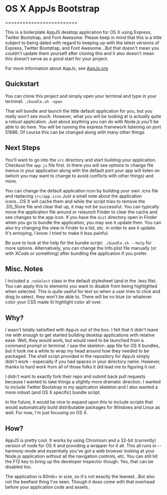 # OS X AppJs Bootstrap
=========================

This is a boilerplate AppJS desktop application for OS X using Express, Twitter Bootstrap, and Font Awesome.
Please keep in mind that this is a little subject to being dated with regard to keeping up with the latest
versions of Express, Twitter Bootstrap, and Font Awesome...But that doesn't mean you couldn't update them
yourself after cloning this and it also doesn't mean this doesn't serve as a good start for your project.

For more information about AppJs, see [AppJs.org](http://www.appjs.org)

## Quickstart

You can clone this project and simply open your terminal and type in your terminal:
```./bundle.sh -open```

That will bundle and launch the little default application for you, but you really won't see much.
However, what you will be looking at is actually quite a robust application.
Just about anything you can do with Node.js you'll be able to do here. You will be running the
express framework listening on port 51686. Of course this can be changed along with many other things.

## Next Steps

You'll want to go into the ```src``` directory and start building your application.
Checkout the ```app.js``` file first. In there you will see options to change file menus in your
application along with the default port your app will listen on (which you may want to change to
avoid conflicts with other things) and more.

You can change the default application icon by building your own .icns file and replacing ```src/app.icns```
Just a small note about the application icons...OS X will cache them and while the script tries
to remove the .DS_Store file and clear that up, it may not be successful. You can typically move
the application file around or relaunch Finder to clear the cache and see changes to the app icon.
If you have the ```dist``` directory open in Finder when you go to bundle the application, you may
see it update then. You can also try changing the view in Finder to a list, etc. in order to see it update.
It's annoying, I know. I tried to make it less painful.

Be sure to look at the help for the bundle script: ```./bundle.sh --help``` for more options.
Alternatively, you can change the Info.plist file manually (or with XCode or something) after
bundling the application if you prefer.

## Misc. Notes

I included a ```.noSelect``` class in the default stylesheet (and in the .less file). You can apply
this to elements you want to disable from being highlighted when selected. This is quite useful for text
so when a user tries to click and drag to select, they won't be able to. There will be no blue (or whatever
color your CSS made it) highlight color all over.

## Why?

I wasn't totally satisified with AppJs out of the box. I felt that it didn't leave me with enough to
get started building desktop applications with relative ease. Well, they would work, but would need
to be launched from a command prompt or terminal. I saw the skeleton .app file for OS X bundles, but
it took me a while to wrap my head around how they needed to be packaged. The shell script provided
in the repository for AppJs simply didn't work - especially if you had spaces in your directory name.
However, thanks to hard work from all of those folks it did lead me to figuring it out.

I didn't want to exactly fork their repo and submit back pull requests because I wanted to take things
a slightly more dramatic direction. I wanted to include Twitter Bootstrap in my application skeleton
and I also wanted a more robust (and OS X specific) bundle script.

In the future, it would be nice to expand upon this to include scripts that would automatically
build distributable packages for Windows and Linux as well. For now, I'm just focusing on OS X.

## How?

AppJS is pretty cool. It works by using Chromium and a 32-bit (currently) version of node for OS X
and providing a wrapper for it all. This all runs in --harmony mode and essentially you've got
a web browser looking at your Node.js application without all the navigation controls, etc.
You can still hit the F12 key to bring up the developer inspector though.
Yes, that can be disabled too.

The application is 60mb+ in size, so it's not exactly the leanest...But also not the beefiest
thing I've seen. Though it does come with that overhead before your application code and assets.